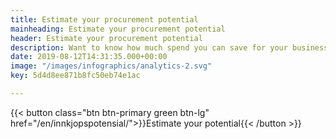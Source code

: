 ```yaml
---
title: Estimate your procurement potential
mainheading: Estimate your procurement potential
header: Estimate your procurement potential​
description: Want to know how much spend you can save for your business?
date: 2019-08-12T14:31:35.000+00:00
image: "/images/infographics/analytics-2.svg"
key: 5d4d8ee871b8fc50eb74e1ac

---
```

{{< button class="btn btn-primary green btn-lg" href="/en/innkjopspotensial/">}}<i class="fas fa-calculator btn-icon"></i>Estimate your potential{{< /button >}}